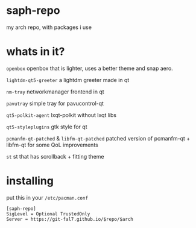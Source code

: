 # saph-repo
my arch repo, with packages i use
# whats in it?
``openbox`` openbox that is lighter, uses a better theme and snap aero. 

``lightdm-qt5-greeter`` a lightdm greeter made in qt 

``nm-tray`` networkmanager frontend in qt 

``pavutray`` simple tray for pavucontrol-qt 

``qt5-polkit-agent`` lxqt-polkit without lxqt libs 

``qt5-styleplugins`` gtk style for qt 

 ``pcmanfm-qt-patched`` & ``libfm-qt-patched`` patched version of pcmanfm-qt + libfm-qt for some QoL improvements
 
 ``st`` st that has scrollback + fitting theme
 
# installing
put this in your ``/etc/pacman.conf``
```
[saph-repo]
SigLevel = Optional TrustedOnly
Server = https://git-fal7.github.io/$repo/$arch
```
